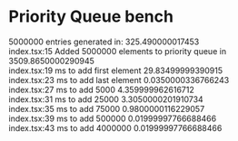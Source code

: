 # Priority Queue bench

5000000 entries generated in: 325.490000017453  
index.tsx:15 Added 5000000 elements to priority queue in 3509.8650000290945  
index.tsx:19 ms to add first element 29.83499999390915  
index.tsx:23 ms to add last element 0.0350000336766243  
index.tsx:27 ms to add 5000 4.359999962616712  
index.tsx:31 ms to add 25000 3.3050000201910734  
index.tsx:35 ms to add 75000 0.9800000116229057  
index.tsx:39 ms to add 500000 0.01999997766688466  
index.tsx:43 ms to add 4000000 0.01999997766688466  
